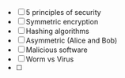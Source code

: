 - [ ] 5 principles of security
- [ ] Symmetric encryption
- [ ] Hashing algorithms 
- [ ] Asymmetric (Alice and Bob)
- [ ] Malicious software
- [ ] Worm vs Virus
- [ ] 
